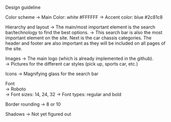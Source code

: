 Design guideline 

Color scheme 
-> Main Color: white #FFFFFF 
-> Accent color: blue #2c81c8 

Hierarchy and layout 
-> The main/most important element is the search bar/technology to find the best options. 
-> This search bar is also the most important element on the site. Next is the car chassis categories. The header and footer are    also important as they will be included on all pages of the site.   

Images 
-> The main logo (which is already implemented in the github).  
-> Pictures for the different car styles (pick up, sports car, etc.)  

Icons 
-> Magnifying glass for the search bar 

Font  
-> Roboto  
-> Font sizes: 14, 24, 32 
-> Font types: regular and bold  

Border rounding 
-> 8 or 10 

Shadows 
-> Not yet figured out 

 